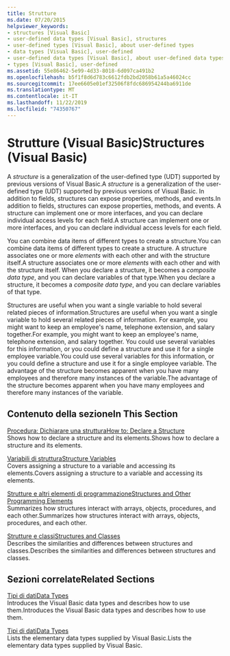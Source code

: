 ```yaml
---
title: Strutture
ms.date: 07/20/2015
helpviewer_keywords:
- structures [Visual Basic]
- user-defined data types [Visual Basic], structures
- user-defined types [Visual Basic], about user-defined types
- data types [Visual Basic], user-defined
- user-defined data types [Visual Basic], about user-defined data types
- types [Visual Basic], user-defined
ms.assetid: 55e86462-5e99-4d33-8018-6d097ca491b2
ms.openlocfilehash: b5f1f8d6d783c6612fdb2bd2058b61a5a46024cc
ms.sourcegitcommit: 17ee6605e01ef32506f8fdc686954244ba6911de
ms.translationtype: MT
ms.contentlocale: it-IT
ms.lasthandoff: 11/22/2019
ms.locfileid: "74350767"
---
```

# <a name="structures-visual-basic"></a><span data-ttu-id="5e9d6-102">Strutture (Visual Basic)</span><span class="sxs-lookup"><span data-stu-id="5e9d6-102">Structures (Visual Basic)</span></span>
<span data-ttu-id="5e9d6-103">A *structure* is a generalization of the user-defined type (UDT) supported by previous versions of Visual Basic.</span><span class="sxs-lookup"><span data-stu-id="5e9d6-103">A *structure* is a generalization of the user-defined type (UDT) supported by previous versions of Visual Basic.</span></span> <span data-ttu-id="5e9d6-104">In addition to fields, structures can expose properties, methods, and events.</span><span class="sxs-lookup"><span data-stu-id="5e9d6-104">In addition to fields, structures can expose properties, methods, and events.</span></span> <span data-ttu-id="5e9d6-105">A structure can implement one or more interfaces, and you can declare individual access levels for each field.</span><span class="sxs-lookup"><span data-stu-id="5e9d6-105">A structure can implement one or more interfaces, and you can declare individual access levels for each field.</span></span>  
  
 <span data-ttu-id="5e9d6-106">You can combine data items of different types to create a structure.</span><span class="sxs-lookup"><span data-stu-id="5e9d6-106">You can combine data items of different types to create a structure.</span></span> <span data-ttu-id="5e9d6-107">A structure associates one or more *elements* with each other and with the structure itself.</span><span class="sxs-lookup"><span data-stu-id="5e9d6-107">A structure associates one or more *elements* with each other and with the structure itself.</span></span> <span data-ttu-id="5e9d6-108">When you declare a structure, it becomes a *composite data type*, and you can declare variables of that type.</span><span class="sxs-lookup"><span data-stu-id="5e9d6-108">When you declare a structure, it becomes a *composite data type*, and you can declare variables of that type.</span></span>  
  
 <span data-ttu-id="5e9d6-109">Structures are useful when you want a single variable to hold several related pieces of information.</span><span class="sxs-lookup"><span data-stu-id="5e9d6-109">Structures are useful when you want a single variable to hold several related pieces of information.</span></span> <span data-ttu-id="5e9d6-110">For example, you might want to keep an employee's name, telephone extension, and salary together.</span><span class="sxs-lookup"><span data-stu-id="5e9d6-110">For example, you might want to keep an employee's name, telephone extension, and salary together.</span></span> <span data-ttu-id="5e9d6-111">You could use several variables for this information, or you could define a structure and use it for a single employee variable.</span><span class="sxs-lookup"><span data-stu-id="5e9d6-111">You could use several variables for this information, or you could define a structure and use it for a single employee variable.</span></span> <span data-ttu-id="5e9d6-112">The advantage of the structure becomes apparent when you have many employees and therefore many instances of the variable.</span><span class="sxs-lookup"><span data-stu-id="5e9d6-112">The advantage of the structure becomes apparent when you have many employees and therefore many instances of the variable.</span></span>  
  
## <a name="in-this-section"></a><span data-ttu-id="5e9d6-113">Contenuto della sezione</span><span class="sxs-lookup"><span data-stu-id="5e9d6-113">In This Section</span></span>  
 [<span data-ttu-id="5e9d6-114">Procedura: Dichiarare una struttura</span><span class="sxs-lookup"><span data-stu-id="5e9d6-114">How to: Declare a Structure</span></span>](../../../../visual-basic/programming-guide/language-features/data-types/how-to-declare-a-structure.md)  
 <span data-ttu-id="5e9d6-115">Shows how to declare a structure and its elements.</span><span class="sxs-lookup"><span data-stu-id="5e9d6-115">Shows how to declare a structure and its elements.</span></span>  
  
 [<span data-ttu-id="5e9d6-116">Variabili di struttura</span><span class="sxs-lookup"><span data-stu-id="5e9d6-116">Structure Variables</span></span>](../../../../visual-basic/programming-guide/language-features/data-types/structure-variables.md)  
 <span data-ttu-id="5e9d6-117">Covers assigning a structure to a variable and accessing its elements.</span><span class="sxs-lookup"><span data-stu-id="5e9d6-117">Covers assigning a structure to a variable and accessing its elements.</span></span>  
  
 [<span data-ttu-id="5e9d6-118">Strutture e altri elementi di programmazione</span><span class="sxs-lookup"><span data-stu-id="5e9d6-118">Structures and Other Programming Elements</span></span>](../../../../visual-basic/programming-guide/language-features/data-types/structures-and-other-programming-elements.md)  
 <span data-ttu-id="5e9d6-119">Summarizes how structures interact with arrays, objects, procedures, and each other.</span><span class="sxs-lookup"><span data-stu-id="5e9d6-119">Summarizes how structures interact with arrays, objects, procedures, and each other.</span></span>  
  
 [<span data-ttu-id="5e9d6-120">Strutture e classi</span><span class="sxs-lookup"><span data-stu-id="5e9d6-120">Structures and Classes</span></span>](../../../../visual-basic/programming-guide/language-features/data-types/structures-and-classes.md)  
 <span data-ttu-id="5e9d6-121">Describes the similarities and differences between structures and classes.</span><span class="sxs-lookup"><span data-stu-id="5e9d6-121">Describes the similarities and differences between structures and classes.</span></span>  
  
## <a name="related-sections"></a><span data-ttu-id="5e9d6-122">Sezioni correlate</span><span class="sxs-lookup"><span data-stu-id="5e9d6-122">Related Sections</span></span>  
 [<span data-ttu-id="5e9d6-123">Tipi di dati</span><span class="sxs-lookup"><span data-stu-id="5e9d6-123">Data Types</span></span>](../../../../visual-basic/programming-guide/language-features/data-types/index.md)  
 <span data-ttu-id="5e9d6-124">Introduces the Visual Basic data types and describes how to use them.</span><span class="sxs-lookup"><span data-stu-id="5e9d6-124">Introduces the Visual Basic data types and describes how to use them.</span></span>  
  
 [<span data-ttu-id="5e9d6-125">Tipi di dati</span><span class="sxs-lookup"><span data-stu-id="5e9d6-125">Data Types</span></span>](../../../../visual-basic/language-reference/data-types/index.md)  
 <span data-ttu-id="5e9d6-126">Lists the elementary data types supplied by Visual Basic.</span><span class="sxs-lookup"><span data-stu-id="5e9d6-126">Lists the elementary data types supplied by Visual Basic.</span></span>
